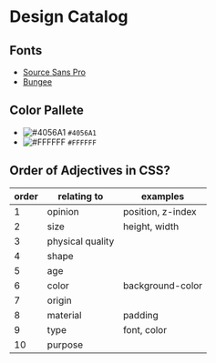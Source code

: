 # Design Catalog

## Fonts
  - [Source Sans Pro](https://fonts.google.com/specimen/Source+Sans+Pro)
  - [Bungee](https://fonts.google.com/specimen/Bungee)

## Color Pallete
  - ![#4056A1](https://placehold.it/15/#4056A1/000000?text=+) `#4056A1`
  - ![#FFFFFF](https://placehold.it/15/#FFFFFF/000000?text=+) `#FFFFFF`

## Order of Adjectives in CSS?
order|relating to|examples
-|-|-
1|opinion|position, z-index
2|size|height, width
3|physical quality|
4|shape|
5|age|
6|color|background-color
7|origin|
8|material|padding
9|type|font, color
10|purpose|